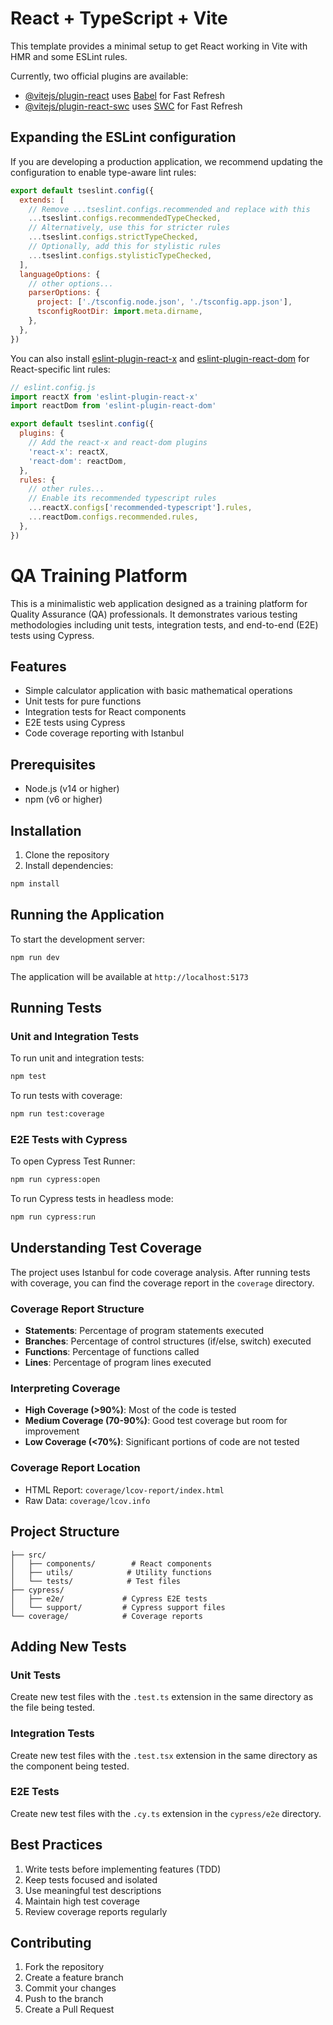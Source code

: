 # React + TypeScript + Vite

This template provides a minimal setup to get React working in Vite with HMR and some ESLint rules.

Currently, two official plugins are available:

- [@vitejs/plugin-react](https://github.com/vitejs/vite-plugin-react/blob/main/packages/plugin-react) uses [Babel](https://babeljs.io/) for Fast Refresh
- [@vitejs/plugin-react-swc](https://github.com/vitejs/vite-plugin-react/blob/main/packages/plugin-react-swc) uses [SWC](https://swc.rs/) for Fast Refresh

## Expanding the ESLint configuration

If you are developing a production application, we recommend updating the configuration to enable type-aware lint rules:

```js
export default tseslint.config({
  extends: [
    // Remove ...tseslint.configs.recommended and replace with this
    ...tseslint.configs.recommendedTypeChecked,
    // Alternatively, use this for stricter rules
    ...tseslint.configs.strictTypeChecked,
    // Optionally, add this for stylistic rules
    ...tseslint.configs.stylisticTypeChecked,
  ],
  languageOptions: {
    // other options...
    parserOptions: {
      project: ['./tsconfig.node.json', './tsconfig.app.json'],
      tsconfigRootDir: import.meta.dirname,
    },
  },
})
```

You can also install [eslint-plugin-react-x](https://github.com/Rel1cx/eslint-react/tree/main/packages/plugins/eslint-plugin-react-x) and [eslint-plugin-react-dom](https://github.com/Rel1cx/eslint-react/tree/main/packages/plugins/eslint-plugin-react-dom) for React-specific lint rules:

```js
// eslint.config.js
import reactX from 'eslint-plugin-react-x'
import reactDom from 'eslint-plugin-react-dom'

export default tseslint.config({
  plugins: {
    // Add the react-x and react-dom plugins
    'react-x': reactX,
    'react-dom': reactDom,
  },
  rules: {
    // other rules...
    // Enable its recommended typescript rules
    ...reactX.configs['recommended-typescript'].rules,
    ...reactDom.configs.recommended.rules,
  },
})
```

# QA Training Platform

This is a minimalistic web application designed as a training platform for Quality Assurance (QA) professionals. It demonstrates various testing methodologies including unit tests, integration tests, and end-to-end (E2E) tests using Cypress.

## Features

- Simple calculator application with basic mathematical operations
- Unit tests for pure functions
- Integration tests for React components
- E2E tests using Cypress
- Code coverage reporting with Istanbul

## Prerequisites

- Node.js (v14 or higher)
- npm (v6 or higher)

## Installation

1. Clone the repository
2. Install dependencies:
```bash
npm install
```

## Running the Application

To start the development server:
```bash
npm run dev
```

The application will be available at `http://localhost:5173`

## Running Tests

### Unit and Integration Tests

To run unit and integration tests:
```bash
npm test
```

To run tests with coverage:
```bash
npm run test:coverage
```

### E2E Tests with Cypress

To open Cypress Test Runner:
```bash
npm run cypress:open
```

To run Cypress tests in headless mode:
```bash
npm run cypress:run
```

## Understanding Test Coverage

The project uses Istanbul for code coverage analysis. After running tests with coverage, you can find the coverage report in the `coverage` directory.

### Coverage Report Structure

- **Statements**: Percentage of program statements executed
- **Branches**: Percentage of control structures (if/else, switch) executed
- **Functions**: Percentage of functions called
- **Lines**: Percentage of program lines executed

### Interpreting Coverage

- **High Coverage (>90%)**: Most of the code is tested
- **Medium Coverage (70-90%)**: Good test coverage but room for improvement
- **Low Coverage (<70%)**: Significant portions of code are not tested

### Coverage Report Location

- HTML Report: `coverage/lcov-report/index.html`
- Raw Data: `coverage/lcov.info`

## Project Structure

```
├── src/
│   ├── components/        # React components
│   ├── utils/            # Utility functions
│   └── tests/            # Test files
├── cypress/
│   ├── e2e/             # Cypress E2E tests
│   └── support/         # Cypress support files
└── coverage/            # Coverage reports
```

## Adding New Tests

### Unit Tests
Create new test files with the `.test.ts` extension in the same directory as the file being tested.

### Integration Tests
Create new test files with the `.test.tsx` extension in the same directory as the component being tested.

### E2E Tests
Create new test files with the `.cy.ts` extension in the `cypress/e2e` directory.

## Best Practices

1. Write tests before implementing features (TDD)
2. Keep tests focused and isolated
3. Use meaningful test descriptions
4. Maintain high test coverage
5. Review coverage reports regularly

## Contributing

1. Fork the repository
2. Create a feature branch
3. Commit your changes
4. Push to the branch
5. Create a Pull Request
